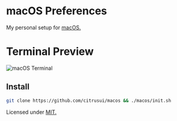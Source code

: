 # macOS Preferences

My personal setup for [macOS.](https://www.apple.com/macos/)

# Terminal Preview

![macOS Terminal](https://cloud.githubusercontent.com/assets/9056756/22866727/0f9601ae-f149-11e6-9e27-546b35af9490.png)

## Install

```sh
git clone https://github.com/citrusui/macos && ./macos/init.sh
```

Licensed under [MIT.](LICENSE.md)
